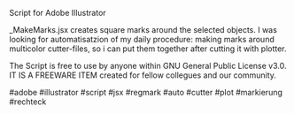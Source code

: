 Script for Adobe Illustrator

_MakeMarks.jsx
creates square marks around the selected objects.
I was looking for automatisatzion of my daily procedure: making marks around multicolor cutter-files,
so i can put them together after cutting it with plotter.

The Script is free to use by anyone within GNU General Public License v3.0.
IT IS A FREEWARE ITEM created for fellow collegues and our community.

#adobe #illustrator #script #jsx #regmark #auto #cutter #plot #markierung #rechteck
